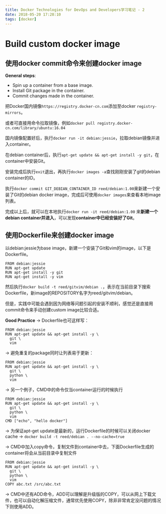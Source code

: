 ```yaml
---
title: Docker Technologies for DevOps and Developers学习笔记 - 2
date: 2018-05-20 17:28:10
tags: [docker]
---
```

# Build custom docker image

## 使用docker commit命令来创建docker image

**General steps**:
  - Spin up a container from a base image.
  - Install Git package in the container.
  - Commit changes made in the container.

把Docker国内镜像`https://registry.docker-cn.com`添加至docker `registry-mirrors`。

或者可直接用命令拉取镜像，例如`docker pull registry.docker-cn.com/library/ubuntu:16.04`

国内镜像配置好后，执行`docker run -it debian:jessie`，拉取debian镜像并进入container。

在debian container后，执行`apt-get update && apt-get install -y git`，在container中安装Git。

安装完成后执行`exit`退出，再执行`docker images -a`查找刚刚安装了git的debian container的ID。

执行`docker commit GIT_DEBIAN_CONTAINER_ID reed/debian:1.00`来新建一个安装了Git的debian docker image，完成后可使用`docker images`来查看本地image列表。

完成以上后，就可以在本地执行`docker run -it reed/debian:1.00` 来**新建一个debian container并进入**，可以发现**container中已经安装好了Git**。

## 使用Dockerfile来创建docker image

以debian:jessie为base image，新建一个安装了Git和vim的image，以下是Dockerfile。

```
FROM debian:jessie
RUN apt-get update
RUN apt-get install -y git
RUN apt-get install -y vim
```

然后执行`docker build -t reed/gitvim/debian .`，表示在当前目录下搜索Dockerfile，新image的REPOSITORY名字为reed/gitvim/debian。

但是，实践中可能会遇到因为网络等问题引起的安装不顺利，感觉还是直接用commit命令来手动创建custom image比较合适。

**Good Practice** -> Dockerfile也可这样写：

```
FROM debian:jessie
RUN apt-get update && apt-get install -y \
  git \
  vim
```

-> 避免重复的package同时让列表易于更新：

```
FROM debian:jessie
RUN apt-get update && apt-get install -y \
  git \
  python \
  vim
```
-> 另一个例子，CMD中的命令仅当container运行的时候执行

```
FROM debian:jessie
RUN apt-get update && apt-get install -y \
  git \
  python \
  vim
CMD ["echo", "hello docker"]
```

-> 为保证apt-get update是最新的，运行Dockerfile的时候可以关闭docker cache -> `docker build -t reed/debian . --no-cache=true`

-> CMD中加入copy命令，复制文件到container中去，下面Dockerfile生成的container将会从当前目录中复制文件

```
FROM debian:jessie
RUN apt-get update && apt-get install -y \
  git \
  python \
  vim
COPY abc.txt /src/abc.txt
```

-> CMD中还有ADD命令，ADD可以理解是升级版的COPY，可以从网上下载文件，也可以自动化解压缩文件，通常优先使用COPY，除非非常肯定没问题的情况下则使用ADD。